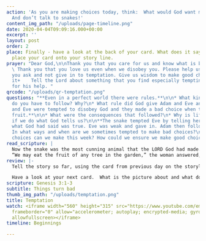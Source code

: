 ```yaml
---
action: 'As you are making choices today, think:  What would God want me to do?...
  And don’t talk to snakes!'
content_img_path: "/uploads/page-timeline.png"
date: 2020-04-04T09:09:16.000+00:00
excerpt: ''
layout: post
order: 2
place: Finally - have a look at the back of your card. What does it say? You can now
  place your card onto your story line.
prayer: "Dear God,\n\nThank you that you care for us and know what is best for us.
  \ Thank you that you love us even when we disobey you. Please help us to do what
  you ask and not give in to temptation. Give us wisdom to make good choices.\n\nAmen\n\nPray
  it+    Tell the Lord about something that you find especially tempting and ask him
  for his help. "
qrcode: "/uploads/qr-temptation.png"
questions: "**Even in a perfect world there were rules.**\n\n* What kind of rules
  do you have to follow? Why?\n* What rule did God give Adam and Eve and why? v.3\n\n**Adam
  and Eve were tempted to disobey God and they made a bad choice when they ate the
  fruit.**\n\n* What were the consequences that followed?\n* Why is life so much better
  if we do what God tells us?\n\n**The snake tempted Eve by telling her lies and questioning
  what God had said was true. Eve was weak and gave in. Adam then followed.** \n\n*
  In what ways and when are we sometimes tempted to make bad choices?\n* What good
  choices can we make this week? How could we ensure we make good choices this week?"
read_scripture: |
  Now the snake was the most cunning animal that the LORD God had made. The snake asked the woman, “Did God really tell you not to eat fruit from any tree in the garden?”
  “We may eat the fruit of any tree in the garden,” the woman answered, “except the tree in the middle of it. God told us not to eat the fruit of that tree or even touch it; if we do, we will die.”
review: |-
  Tell the story so far, using the card from previous day on the storyline.

  Have a look at your next card.  What is the picture about and what do the words say?
scripture: Genesis 3:1-3
subtitle: Things turn bad
thumb_img_path: "/uploads/temptation.png"
title: Temptation
watch: <iframe width="560" height="315" src="https://www.youtube.com/embed/Kg2lkCxjMg8"
  frameborder="0" allow="accelerometer; autoplay; encrypted-media; gyroscope; picture-in-picture"
  allowfullscreen></iframe>
timeline: Beginnings

---
```

